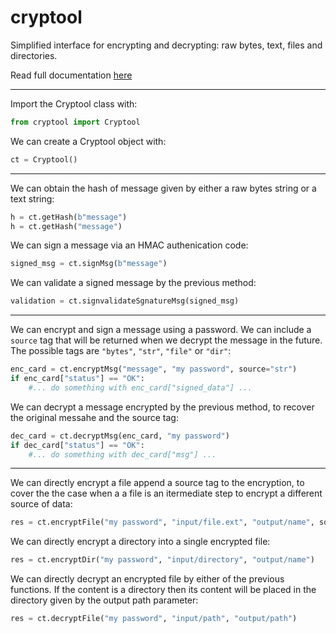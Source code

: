 # cryptool

Simplified interface for encrypting and decrypting: raw bytes, text, files and directories.

Read full documentation [here](https://marcos-c7.github.io/cryptool/html/classcryptool_1_1cryptool_1_1Cryptool.html)

---

Import the Cryptool class with:
```python
from cryptool import Cryptool
```

We can create a Cryptool object with:
```python
ct = Cryptool()
```
___

We can obtain the hash of message given by either a raw bytes string or a text string:
```python
h = ct.getHash(b"message")
h = ct.getHash("message")
```
We can sign a message via an HMAC authenication code:
```python
signed_msg = ct.signMsg(b"message")
```
We can validate a signed message by the previous method:
```python
validation = ct.signvalidateSgnatureMsg(signed_msg)
```
___

We can encrypt and sign a message using a password. We can include a `source` tag that will be
returned when we decrypt the message in the future. The possible tags are 
`"bytes"`, `"str"`, `"file"` or `"dir"`:
```python
enc_card = ct.encryptMsg("message", "my password", source="str")
if enc_card["status"] == "OK":
	#... do something with enc_card["signed_data"] ...
```
We can decrypt a message encrypted by the previous method, to recover the original messahe
and the source tag:
```python
dec_card = ct.decryptMsg(enc_card, "my password")
if dec_card["status"] == "OK":
	#... do something with dec_card["msg"] ...
```
___

We can directly encrypt a file append a source tag to the encryption, to cover the
the case when a a file is an itermediate step to encrypt a different source of data:
```python
res = ct.encryptFile("my password", "input/file.ext", "output/name", source="file")
```

We can directly encrypt a directory into a single encrypted file:
```python
res = ct.encryptDir("my password", "input/directory", "output/name")
```

We can directly decrypt an encrypted file by either of the previous functions. 
If the content is a directory then its content will be placed in the directory
given by the output path parameter:
```python
res = ct.decryptFile("my password", "input/path", "output/path")
```

